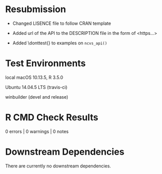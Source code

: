 # Resubmission

* Changed LISENCE file to follow CRAN template

* Added url of the API to the DESCRIPTION file in the form of <https...>

* Added \donttest{} to examples on `ncvs_api()`

# Test Environments

local macOS 10.13.5, R 3.5.0

Ubuntu 14.04.5 LTS (travis-ci)

winbuilder (devel and release)

# R CMD Check Results

0 errors | 0 warnings | 0 notes

# Downstream Dependencies

There are currently no downstream dependencies.

